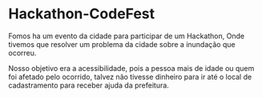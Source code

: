 # Hackathon-CodeFest
Fomos ha um evento da cidade para participar de um Hackathon, Onde tivemos que resolver um problema da cidade sobre a inundação que ocorreu. 

Nosso objetivo era a acessibilidade, pois a pessoa mais de idade ou quem foi afetado pelo ocorrido, talvez não tivesse dinheiro para ir até o local de cadastramento para receber ajuda da prefeitura.
